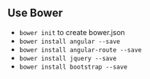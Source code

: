 
## Use Bower

* `bower init` to create bower.json
* `bower install angular --save`
* `bower install angular-route --save`
* `bower install jquery --save`
* `bower install bootstrap --save`

